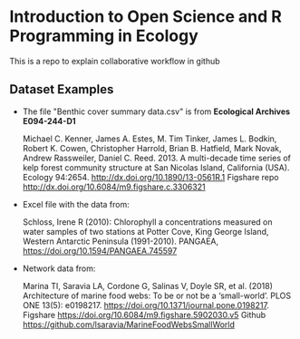 # Introduction to Open Science and R Programming in Ecology

This is a repo to explain collaborative workflow in github 

## Dataset Examples 

* The file "Benthic cover summary data.csv" is from **Ecological Archives E094-244-D1**

	Michael C. Kenner, James A. Estes, M. Tim Tinker, James L. Bodkin, Robert K. Cowen, Christopher Harrold, Brian B. Hatfield, Mark Novak, Andrew Rassweiler, Daniel C. Reed. 2013. A multi-decade time series of kelp forest community structure at San Nicolas Island, California (USA). Ecology 94:2654. <http://dx.doi.org/10.1890/13-0561R.1> Figshare repo <http://dx.doi.org/10.6084/m9.figshare.c.3306321>

* Excel file with the data from:

	Schloss, Irene R (2010): Chlorophyll a concentrations measured on water samples of two stations at Potter Cove, King George Island, Western Antarctic Peninsula (1991-2010). PANGAEA, <https://doi.org/10.1594/PANGAEA.745597>

* Network data from:

	Marina TI, Saravia LA, Cordone G, Salinas V, Doyle SR, et al. (2018) Architecture of marine food webs: To be or not be a ‘small-world’. PLOS ONE 13(5): e0198217. https://doi.org/10.1371/journal.pone.0198217. Figshare <https://doi.org/10.6084/m9.figshare.5902030.v5> Github <https://github.com/lsaravia/MarineFoodWebsSmallWorld>

